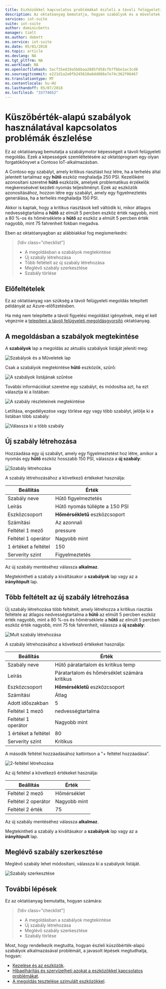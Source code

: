 ```yaml
---
title: Eszközökkel kapcsolatos problémákat észleli a távoli felügyeleti megoldás - Azure |} Microsoft Docs
description: Az oktatóanyag bemutatja, hogyan szabályok és a műveletek segítségével automatikusan észleli a küszöbérték-alapú eszközökkel kapcsolatos problémákat a távoli felügyeleti megoldás.
services: iot-suite
suite: iot-suite
author: dominicbetts
manager: timlt
ms.author: dobett
ms.service: iot-suite
ms.date: 05/01/2018
ms.topic: article
ms.devlang: NA
ms.tgt_pltfrm: NA
ms.workload: NA
ms.openlocfilehash: 5acf35ed19a5b6baa2885fd58cfb7fbbe1ac3cd8
ms.sourcegitcommit: e221d1a2e0fb245610a6dd886e7e74c362f06467
ms.translationtype: MT
ms.contentlocale: hu-HU
ms.lasthandoff: 05/07/2018
ms.locfileid: "33774652"
---
```

# <a name="detect-issues-using-threshold-based-rules"></a>Küszöbérték-alapú szabályok használatával kapcsolatos problémák észlelése

Ez az oktatóanyag bemutatja a szabálymotor képességeit a távoli felügyeleti megoldás. Ezek a képességek szemléltetésére az oktatóprogram egy olyan forgatókönyvet a Contoso IoT-alkalmazásban.

A Contoso egy szabályt, amely kritikus riasztást hoz létre, ha a terhelés által jelentett tartalmaz egy **hűtő** eszköz meghaladja 250 PSI. Kezelőként azonosítani szeretné **hűtő** eszközök, amelyek problematikus érzékelők megkeresésével kezdeti nyomás teljesítményt. Ezek az eszközök azonosításához, hozzon létre egy szabályt, amely egy figyelmeztetés generálása, ha a terhelés meghaladja 150 PSI.

Akkor is kaptak, hogy a kritikus riasztások kell váltódik ki, mikor átlagos nedvességtartalma a **hűtő** az elmúlt 5 percben eszköz érték nagyobb, mint a 80 %-os és hőmérséklete a **hűtő** az eszköz a elmúlt 5 percben érték nagyobb, mint 75 fahrenheit fokban megadva.

Eben az oktatóanyagban az alábbiakkal fog megismerkedni:

>[!div class="checklist"]
> * A megoldásban a szabályok megtekintése
> * Új szabály létrehozása
> * Több feltételt az új szabály létrehozása
> * Meglévő szabály szerkesztése
> * Szabály törlése

## <a name="prerequisites"></a>Előfeltételek

Ez az oktatóanyag van szükség a távoli felügyeleti megoldás telepített példányát az Azure-előfizetésben.

Ha még nem telepítette a távoli figyelési megoldást igényelnek, még el kell végeznie a [telepíteni a távoli felügyeleti megoldásgyorsító](iot-suite-remote-monitoring-deploy.md) oktatóanyag.

## <a name="view-the-rules-in-your-solution"></a>A megoldásban a szabályok megtekintése

A **szabályok** lap a megoldás az aktuális szabályok listáját jeleníti meg:

![Szabályok és a Műveletek lap](media/iot-suite-remote-monitoring-automate/rulesactions_v2.png)

Csak a szabályok megtekintése **hűtő** eszközök, szűrő:

![A szabályok listájának szűrése](media/iot-suite-remote-monitoring-automate/rulesactionsfilter_v2.png)

További információkat szeretne egy szabályt, és módosítsa azt, ha ezt választja ki a listában:

![A szabály részleteinek megtekintése](media/iot-suite-remote-monitoring-automate/rulesactionsdetail_v2.png)

Letiltása, engedélyezése vagy törlése egy vagy több szabályt, jelölje ki a listában több szabály:

![Válassza ki a több szabály](media/iot-suite-remote-monitoring-automate/rulesactionsmultiselect_v2.png)

## <a name="create-a-new-rule"></a>Új szabály létrehozása

Hozzáadása egy új szabályt, amely egy figyelmeztetést hoz létre, amikor a nyomás egy **hűtő** eszköz hosszabb 150 PSI, válassza a **új szabály**:

![Szabály létrehozása](media/iot-suite-remote-monitoring-automate/rulesactionsnewrule_v2.png)

A szabály létrehozásához a következő értékeket használja:

| Beállítás          | Érték                                 |
| ---------------- | ------------------------------------- |
| Szabály neve        | Hűtő figyelmeztetés                       |
| Leírás      | Hűtő nyomás túllépte a 150 PSI |
| Eszközcsoport     | **Hőmérsékletű** eszközcsoport             |
| Számítási      | Az azonnali                               |
| Feltétel 1 mező| pressure                              |
| Feltétel 1 operátor | Nagyobb mint                      |
| 1 értéket a feltétel    | 150                               |
| Serverity szint  | Figyelmeztetés                               |

Az új szabály mentéséhez válassza **alkalmaz**.

Megtekintheti a szabály a kiváltásakor a **szabályok** lap vagy az a **irányítópult** lap.

## <a name="create-a-new-rule-with-multiple-conditions"></a>Több feltételt az új szabály létrehozása

Új szabály létrehozása több feltételt, amely létrehozza a kritikus riasztás feltétele az átlagos nedvességtartalma a **hűtő** az elmúlt 5 percben eszköz érték nagyobb, mint a 80 %-os és hőmérséklete a **hűtő** az elmúlt 5 percben eszköz érték nagyobb, mint 75 fok fahrenheit, válassza a **új szabály**:

![Mult szabály létrehozása](media/iot-suite-remote-monitoring-automate/rulesactionsnewrule_mult_v2.png)

A szabály létrehozásához a következő értékeket használja:

| Beállítás          | Érték                                 |
| ---------------- | ------------------------------------- |
| Szabály neve        | Hűtő páratartalom és kritikus temp    |
| Leírás      | Páratartalom és hőmérséklet számára kritikus |
| Eszközcsoport     | **Hőmérsékletű** eszközcsoport             |
| Számítási      | Átlag                               |
| Adott időszakban      | 5                                     |
| Feltétel 1 mező| nedvességtartalma                              |
| Feltétel 1 operátor | Nagyobb mint                      |
| 1 értéket a feltétel    | 80                               |
| Serverity szint  | Kritikus                              |

A második feltétel hozzáadásához kattintson a "+ feltétel hozzáadása".

![2-feltétel létrehozása](media/iot-suite-remote-monitoring-automate/rulesactionsnewrule_mult_cond2_v2.png)

Az új feltétel a következő értékeket használja:

| Beállítás          | Érték                                 |
| ---------------- | ------------------------------------- |
| Feltétel 2 mező| Hőmérséklet                           |
| Feltétel 2 operátor | Nagyobb mint                      |
| Feltétel 2 érték    | 75                                |

Az új szabály mentéséhez válassza **alkalmaz**.

Megtekintheti a szabály a kiváltásakor a **szabályok** lap vagy az a **irányítópult** lap.

## <a name="edit-an-existing-rule"></a>Meglévő szabály szerkesztése

Meglévő szabály lehet módosítani, válassza ki a szabályok listáját.

![Szabály szerkesztése](media/iot-suite-remote-monitoring-automate/rulesactionsedit_v2.png)

<!--## Disable a rule

To temporarily switch off a rule, you can disable it in the list of rules. Choose the rule to disable, and then choose **Disable**. The **Status** of the rule in the list changes to indicate the rule is now disabled. You can re-enable a rule that you previously disabled using the same procedure.

![Disable rule](media/iot-suite-remote-monitoring-automate/rulesactionsdisable.png)

You can enable and disable multiple rules at the same time if you select multiple rules in the list.-->

<!--## Delete a rule

To permanently delete a rule, choose the rule in the list of rules and then choose **Delete**.

You can delete multiple rules at the same time if you select multiple rules in the list.-->

## <a name="next-steps"></a>További lépések

Ez az oktatóanyag bemutatta, hogyan számára:

<!-- Repeat task list from intro -->
>[!div class="checklist"]
> * A megoldásban a szabályok megtekintése
> * Új szabály létrehozása
> * Meglévő szabály szerkesztése
> * Szabály törlése

Most, hogy rendelkezik megtudta, hogyan észleli küszöbérték-alapú szabályok alkalmazásával problémáit, a javasolt lépések megtudhatja, hogyan:

* [Kezelése és az eszközök](./iot-suite-remote-monitoring-manage.md).
* [Hibaelhárítás és szervizelheti azokat a eszközökkel kapcsolatos problémákat](./iot-suite-remote-monitoring-maintain.md).
* [A megoldás tesztelése szimulált eszközökkel](iot-suite-remote-monitoring-test.md).

<!-- Next tutorials in the sequence -->